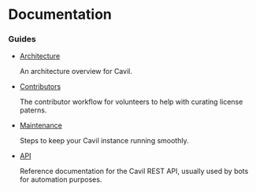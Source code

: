 # Documentation

### Guides

* [Architecture](Architecture.md)

  An architecture overview for Cavil.

* [Contributors](Contributors.md)

  The contributor workflow for volunteers to help with curating license paterns.

* [Maintenance](Maintenance.md)

  Steps to keep your Cavil instance running smoothly.

* [API](API.md)

  Reference documentation for the Cavil REST API, usually used by bots for automation purposes.
